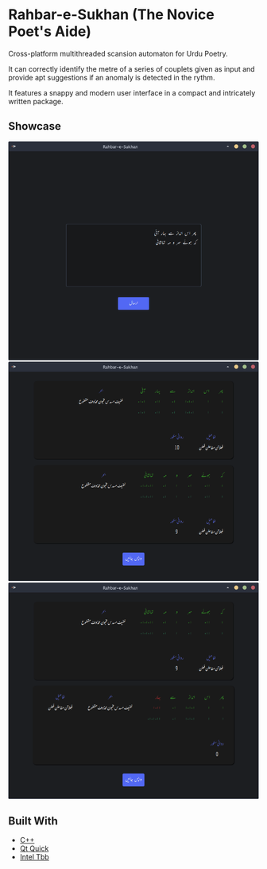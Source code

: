 # Rahbar-e-Sukhan (The Novice Poet's Aide)

Cross-platform multithreaded scansion automaton for Urdu Poetry.

It can correctly identify the metre of a series of couplets given as input and provide apt  suggestions if an anomaly is detected in the rythm.

It features a snappy and modern user interface in a compact and intricately written package. 

## Showcase

![Text Input](extra/S1.png)
![Output Correct](extra/S2.png)
![Output Incorrect](extra/S3.png)


## Built With

* [C++](https://isocpp.org/)
* [Qt Quick](https://doc.qt.io/qt-5/qtquick-index.html)
* [Intel Tbb](https://github.com/oneapi-src/oneTBB)